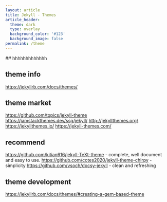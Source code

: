 ```yaml
---
layout: article
title: Jekyll - Themes
article_header:
  theme: dark
  type: overlay
  background_color: '#123'
  background_image: false
permalink: /theme
---
```


<div markdown="block">
## hhhhhhhhhhhhh
</div>

<h2>theme info</h2>

https://jekyllrb.com/docs/themes/

<h2>theme market</h2>

https://github.com/topics/jekyll-theme
https://jamstackthemes.dev/ssg/jekyll/
http://jekyllthemes.org/
https://jekyllthemes.io/
https://jekyll-themes.com/

<h2>recommend</h2>

https://github.com/kitian616/jekyll-TeXt-theme - complete, well document and easy to use.
https://github.com/cotes2020/jekyll-theme-chirpy - simplicity
https://github.com/vsoch/docsy-jekyll - clean and refreshing

<h2>theme development </h2>

https://jekyllrb.com/docs/themes/#creating-a-gem-based-theme
